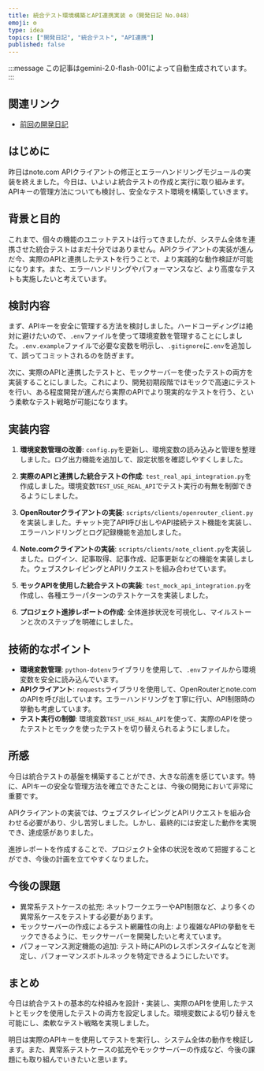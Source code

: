 ```yaml
---
title: 統合テスト環境構築とAPI連携実装 ⚙️（開発日記 No.048）
emoji: ⚙️
type: idea
topics: ["開発日記", "統合テスト", "API連携"]
published: false
---
```

:::message
この記事はgemini-2.0-flash-001によって自動生成されています。
:::

## 関連リンク
- [前回の開発日記](https://zenn.dev/centervil/articles/2025-04-16_047_dev-diary)

## はじめに

昨日はnote.com APIクライアントの修正とエラーハンドリングモジュールの実装を終えました。今日は、いよいよ統合テストの作成と実行に取り組みます。APIキーの管理方法についても検討し、安全なテスト環境を構築していきます。

## 背景と目的

これまで、個々の機能のユニットテストは行ってきましたが、システム全体を連携させた統合テストはまだ十分ではありません。APIクライアントの実装が進んだ今、実際のAPIと連携したテストを行うことで、より実践的な動作検証が可能になります。また、エラーハンドリングやパフォーマンスなど、より高度なテストも実施したいと考えています。

## 検討内容

まず、APIキーを安全に管理する方法を検討しました。ハードコーディングは絶対に避けたいので、`.env`ファイルを使って環境変数を管理することにしました。`.env.example`ファイルで必要な変数を明示し、`.gitignore`に`.env`を追加して、誤ってコミットされるのを防ぎます。

次に、実際のAPIと連携したテストと、モックサーバーを使ったテストの両方を実装することにしました。これにより、開発初期段階ではモックで高速にテストを行い、ある程度開発が進んだら実際のAPIでより現実的なテストを行う、という柔軟なテスト戦略が可能になります。

## 実装内容

1.  **環境変数管理の改善**: `config.py`を更新し、環境変数の読み込みと管理を整理しました。ログ出力機能を追加して、設定状態を確認しやすくしました。

2.  **実際のAPIと連携した統合テストの作成**: `test_real_api_integration.py`を作成しました。環境変数`TEST_USE_REAL_API`でテスト実行の有無を制御できるようにしました。

3.  **OpenRouterクライアントの実装**: `scripts/clients/openrouter_client.py`を実装しました。チャット完了API呼び出しやAPI接続テスト機能を実装し、エラーハンドリングとログ記録機能を追加しました。

4.  **Note.comクライアントの実装**: `scripts/clients/note_client.py`を実装しました。ログイン、記事取得、記事作成、記事更新などの機能を実装しました。ウェブスクレイピングとAPIリクエストを組み合わせています。

5.  **モックAPIを使用した統合テストの実装**: `test_mock_api_integration.py`を作成し、各種エラーパターンのテストケースを実装しました。

6.  **プロジェクト進捗レポートの作成**: 全体進捗状況を可視化し、マイルストーンと次のステップを明確にしました。

## 技術的なポイント

*   **環境変数管理**: `python-dotenv`ライブラリを使用して、`.env`ファイルから環境変数を安全に読み込んでいます。
*   **APIクライアント**: `requests`ライブラリを使用して、OpenRouterとnote.comのAPIを呼び出しています。エラーハンドリングを丁寧に行い、API制限時の挙動も考慮しています。
*   **テスト実行の制御**: 環境変数`TEST_USE_REAL_API`を使って、実際のAPIを使ったテストとモックを使ったテストを切り替えられるようにしました。

## 所感

今日は統合テストの基盤を構築することができ、大きな前進を感じています。特に、APIキーの安全な管理方法を確立できたことは、今後の開発において非常に重要です。

APIクライアントの実装では、ウェブスクレイピングとAPIリクエストを組み合わせる必要があり、少し苦労しました。しかし、最終的には安定した動作を実現でき、達成感がありました。

進捗レポートを作成することで、プロジェクト全体の状況を改めて把握することができ、今後の計画を立てやすくなりました。

## 今後の課題

*   異常系テストケースの拡充: ネットワークエラーやAPI制限など、より多くの異常系ケースをテストする必要があります。
*   モックサーバーの作成によるテスト網羅性の向上: より複雑なAPIの挙動をモックできるように、モックサーバーを開発したいと考えています。
*   パフォーマンス測定機能の追加: テスト時にAPIのレスポンスタイムなどを測定し、パフォーマンスボトルネックを特定できるようにしたいです。

## まとめ

今日は統合テストの基本的な枠組みを設計・実装し、実際のAPIを使用したテストとモックを使用したテストの両方を設定しました。環境変数による切り替えを可能にし、柔軟なテスト戦略を実現しました。

明日は実際のAPIキーを使用してテストを実行し、システム全体の動作を検証します。また、異常系テストケースの拡充やモックサーバーの作成など、今後の課題にも取り組んでいきたいと思います。